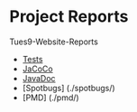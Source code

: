 # Project Reports

Tues9-Website-Reports

* [Tests](./tests/test/)
* [JaCoCo](./jacoco/test/html/)
* [JavaDoc](./javadoc/)
* [Spotbugs] (./spotbugs/)
* [PMD] (./pmd/)